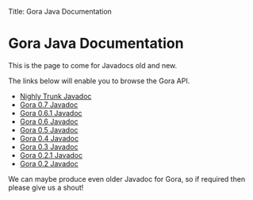 Title: Gora Java Documentation

# Gora Java Documentation

This is the page to come for Javadocs old and new.

The links below will enable you to browse the Gora API.

* [Nighly Trunk Javadoc](https://builds.apache.org/view/All/job/gora-trunk/javadoc/)
* [Gora 0.7 Javadoc](./apidocs-0.7/index.html)
* [Gora 0.6.1 Javadoc](./apidocs-0.6.1/index.html)
* [Gora 0.6 Javadoc](./apidocs-0.6/index.html)
* [Gora 0.5 Javadoc](./apidocs-0.5/index.html)
* [Gora 0.4 Javadoc](./apidocs-0.4/index.html)
* [Gora 0.3 Javadoc](./apidocs-0.3/index.html)
* [Gora 0.2.1 Javadoc](./apidocs-0.2.1/index.html)
* [Gora 0.2 Javadoc](./apidocs-0.2/index.html)

We can maybe produce even older Javadoc for Gora, so if required then please give us a shout! 
